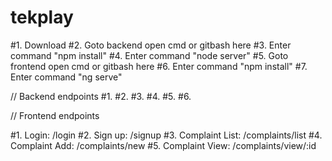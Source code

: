 # tekplay

#1. Download 
#2. Goto backend open cmd or gitbash here
#3. Enter command "npm install"
#4. Enter command "node server"
#5. Goto  frontend open cmd or gitbash here
#6. Enter command "npm install"
#7. Enter command "ng serve"

// Backend endpoints
#1. 
#2.
#3. 
#4. 
#5. 
#6.

// Frontend endpoints

#1. Login:          /login
#2. Sign up:        /signup
#3. Complaint List: /complaints/list
#4. Complaint  Add:  /complaints/new
#5. Complaint View: /complaints/view/:id
